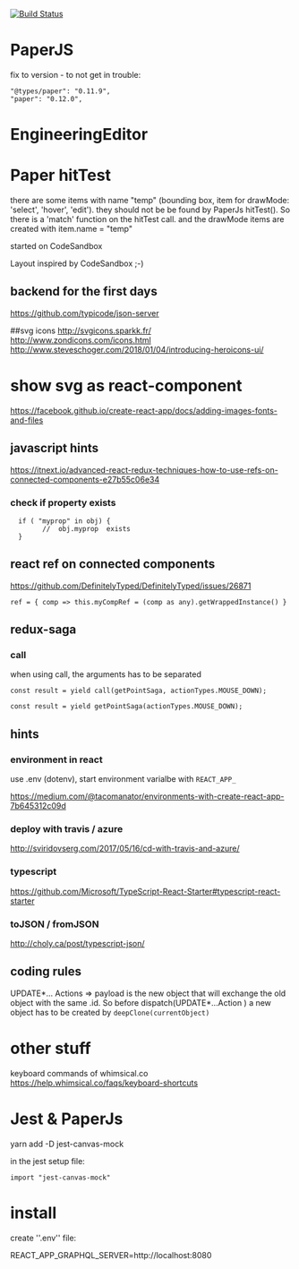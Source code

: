 [![Build Status](https://travis-ci.org/ReneCode/EngineeringEditor.svg?branch=master)](https://travis-ci.org/ReneCode/EngineeringEditor)

# PaperJS

fix to version - to not get in trouble:

```
"@types/paper": "0.11.9",
"paper": "0.12.0",
```

# EngineeringEditor

# Paper hitTest

there are some items with name "temp" (bounding box, item for drawMode: 'select', 'hover', 'edit').
they should not be be found by PaperJs hitTest(). So there is a 'match' function on the hitTest call.
and the drawMode items are created with item.name = "temp"

started on CodeSandbox

Layout inspired by CodeSandbox ;-)

## backend for the first days

https://github.com/typicode/json-server

##svg icons
http://svgicons.sparkk.fr/
http://www.zondicons.com/icons.html
http://www.steveschoger.com/2018/01/04/introducing-heroicons-ui/

# show svg as react-component

https://facebook.github.io/create-react-app/docs/adding-images-fonts-and-files

## javascript hints

https://itnext.io/advanced-react-redux-techniques-how-to-use-refs-on-connected-components-e27b55c06e34

### check if property exists

```
  if ( "myprop" in obj) {
        //  obj.myprop  exists
  }
```

## react ref on connected components

https://github.com/DefinitelyTyped/DefinitelyTyped/issues/26871

    ref = { comp => this.myCompRef = (comp as any).getWrappedInstance() }

## redux-saga

### call

when using call, the arguments has to be separated

```
const result = yield call(getPointSaga, actionTypes.MOUSE_DOWN);

const result = yield getPointSaga(actionTypes.MOUSE_DOWN);
```

## hints

### environment in react

use .env (dotenv),
start environment varialbe with `REACT_APP_`

https://medium.com/@tacomanator/environments-with-create-react-app-7b645312c09d

### deploy with travis / azure

http://sviridovserg.com/2017/05/16/cd-with-travis-and-azure/

### typescript

https://github.com/Microsoft/TypeScript-React-Starter#typescript-react-starter

### toJSON / fromJSON

http://choly.ca/post/typescript-json/

## coding rules

UPDATE*... Actions => payload is the new object that will exchange the old object with the same .id.
So before dispatch(UPDATE*...Action ) a new object has to be created by `deepClone(currentObject)`

# other stuff

keyboard commands of whimsical.co
https://help.whimsical.co/faqs/keyboard-shortcuts

# Jest & PaperJs

yarn add -D jest-canvas-mock

in the jest setup file:

`import "jest-canvas-mock"`

# install

create ''.env'' file:

REACT_APP_GRAPHQL_SERVER=http://localhost:8080

